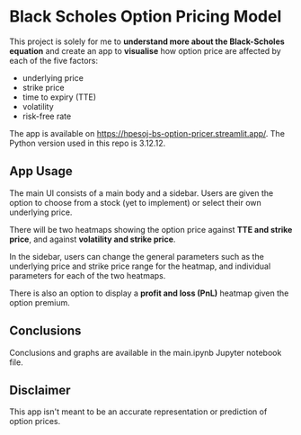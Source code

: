 # Black Scholes Option Pricing Model

This project is solely for me to **understand more about the Black-Scholes equation** and create an app to **visualise** how option price are affected by each of the five factors:

- underlying price
- strike price
- time to expiry (TTE)
- volatility
- risk-free rate

The app is available on https://hpesoj-bs-option-pricer.streamlit.app/. The Python version used in this repo is 3.12.12.

## App Usage

The main UI consists of a main body and a sidebar. Users are given the option to choose from a stock (yet to implement) or select their own underlying price.

There will be two heatmaps showing the option price against **TTE and strike price**, and against **volatility and strike price**. 

In the sidebar, users can change the general parameters such as the underlying price and strike price range for the heatmap, and individual parameters for each of the two heatmaps.

There is also an option to display a **profit and loss (PnL)** heatmap given the option premium.

## Conclusions

Conclusions and graphs are available in the main.ipynb Jupyter notebook file.

## Disclaimer

This app isn't meant to be an accurate representation or prediction of option prices.
